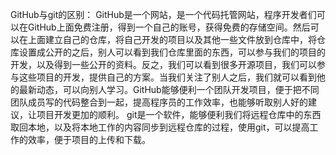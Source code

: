GitHub与git的区别：
GitHub是一个网站，是一个代码托管网站，程序开发者们可以在GitHub上面免费注册，得到一个自己的账号，获得免费的存储空间。然后可以在上面建立自己的仓库，将自己开发的项目以及其他一些文件放到仓库中，将仓库设置成公开的之后，别人可以看到我们仓库里面的东西，可以参与我们的项目的开发，以及得到一些公开的资料。反之，我们可以看到很多开源项目，我们可以参与这些项目的开发，提供自己的方案。当我们关注了别人之后，我们就可以看到他的最新动态，可以向别人学习。GitHub能够便利一个团队开发项目，便于把不同团队成员写的代码整合到一起，提高程序员的工作效率，也能够听取别人好的建议，让项目开发更加的顺利。
git是一个软件，能够便利我们将远程仓库中的东西取回本地，以及将本地工作的内容同步到远程仓库的过程，使用git，可以提高工作的效率，便于项目的上传和下载。
